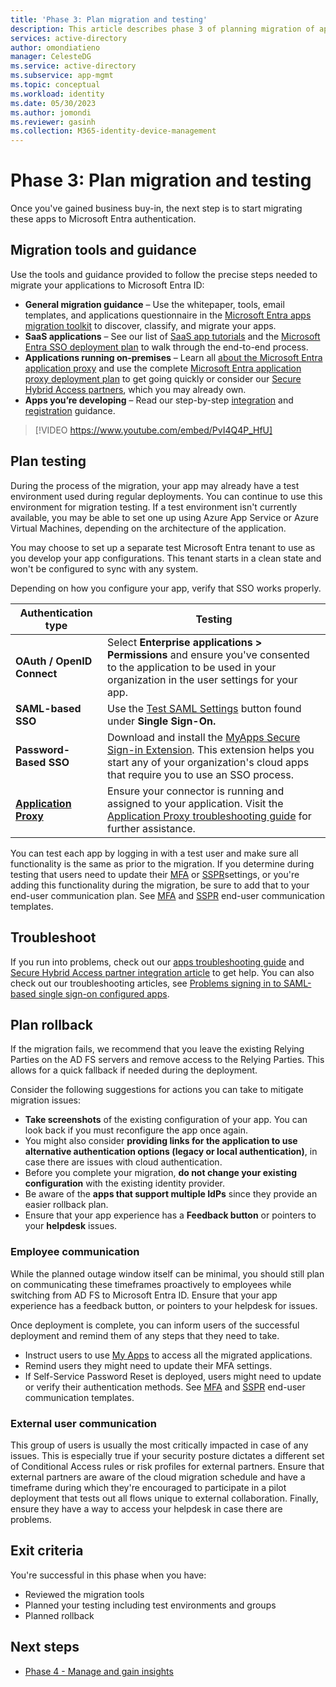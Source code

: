 ```yaml
---
title: 'Phase 3: Plan migration and testing'
description: This article describes phase 3 of planning migration of applications from AD FS to Microsoft Entra ID
services: active-directory
author: omondiatieno
manager: CelesteDG
ms.service: active-directory
ms.subservice: app-mgmt
ms.topic: conceptual
ms.workload: identity
ms.date: 05/30/2023
ms.author: jomondi
ms.reviewer: gasinh
ms.collection: M365-identity-device-management
---
```

# Phase 3: Plan migration and testing

Once you've gained business buy-in, the next step is to start migrating these apps to Microsoft Entra authentication.

## Migration tools and guidance

Use the tools and guidance provided to follow the precise steps needed to migrate your applications to Microsoft Entra ID:

- **General migration guidance** – Use the whitepaper, tools, email templates, and applications questionnaire in the [Microsoft Entra apps migration toolkit](./migration-resources.md) to discover, classify, and migrate your apps.
- **SaaS applications** – See our list of [SaaS app tutorials](../saas-apps/tutorial-list.md) and the [Microsoft Entra SSO deployment plan](plan-sso-deployment.md) to walk through the end-to-end process.
- **Applications running on-premises** – Learn all [about the Microsoft Entra application proxy](../app-proxy/application-proxy.md) and use the complete [Microsoft Entra application proxy deployment plan](https://aka.ms/AppProxyDPDownload) to get going quickly or consider our [Secure Hybrid Access partners](secure-hybrid-access.md), which you may already own.
- **Apps you’re developing** – Read our step-by-step [integration](~/identity-platform/quickstart-register-app.md) and [registration](~/identity-platform/quickstart-register-app.md) guidance.

> [!VIDEO https://www.youtube.com/embed/PvI4Q4P_HfU]

## Plan testing

During the process of the migration, your app may already have a test environment used during regular deployments. You can continue to use this environment for migration testing. If a test environment isn't currently available, you may be able to set one up using Azure App Service or Azure Virtual Machines, depending on the architecture of the application.

You may choose to set up a separate test Microsoft Entra tenant to use as you develop your app configurations. This tenant starts in a clean state and won't be configured to sync with any system.

Depending on how you configure your app, verify that SSO works properly.

| Authentication type      | Testing                                             |
| ------------------------ | --------------------------------------------------- |
| **OAuth / OpenID Connect** | Select **Enterprise applications &gt; Permissions** and ensure you've consented to the application to be used in your organization in the user settings for your app. |
| **SAML-based SSO** | Use the [Test SAML Settings](./debug-saml-sso-issues.md) button found under **Single Sign-On.** |
| **Password-Based SSO** | Download and install the [MyApps Secure Sign-in Extension](https://support.microsoft.com/account-billing/sign-in-and-start-apps-from-the-my-apps-portal-2f3b1bae-0e5a-4a86-a33e-876fbd2a4510#download-and-install-the-my-apps-secure-sign-in-extension). This extension helps you start any of your organization's cloud apps that require you to use an SSO process. |
| **[Application Proxy](../app-proxy/application-proxy.md)** | Ensure your connector is running and assigned to your application. Visit the [Application Proxy troubleshooting guide](../app-proxy/application-proxy-troubleshoot.md) for further assistance. |

You can test each app by logging in with a test user and make sure all functionality is the same as prior to the migration. If you determine during testing that users need to update their [MFA](~/identity/authentication/howto-mfa-userstates.md) or [SSPR](~/identity/authentication/tutorial-enable-sspr.md)settings, or you're adding this functionality during the migration, be sure to add that to your end-user communication plan. See [MFA](https://aka.ms/mfatemplates) and [SSPR](https://aka.ms/ssprtemplates) end-user communication templates.

## Troubleshoot

If you run into problems, check out our [apps troubleshooting guide](../app-provisioning/isv-automatic-provisioning-multi-tenant-apps.md) and [Secure Hybrid Access partner integration article](secure-hybrid-access-integrations.md) to get help. You can also check out our troubleshooting articles, see [Problems signing in to SAML-based single sign-on configured apps](/troubleshoot/azure/active-directory/troubleshoot-sign-in-saml-based-apps).

## Plan rollback

If the migration fails, we recommend that you leave the existing Relying Parties on the AD FS servers and remove access to the Relying Parties. This allows for a quick fallback if needed during the deployment.

Consider the following suggestions for actions you can take to mitigate migration issues:

- **Take screenshots** of the existing configuration of your app. You can look back if you must reconfigure the app once again.
- You might also consider **providing links for the application to use alternative authentication options (legacy or local authentication)**, in case there are issues with cloud authentication.
- Before you complete your migration, **do not change your existing configuration** with the existing identity provider.
- Be aware of the **apps that support multiple IdPs** since they provide an easier rollback plan.
- Ensure that your app experience has a **Feedback button** or pointers to your **helpdesk** issues.

### Employee communication

While the planned outage window itself can be minimal, you should still plan on communicating these timeframes proactively to employees while switching from AD FS to Microsoft Entra ID. Ensure that your app experience has a feedback button, or pointers to your helpdesk for issues.

Once deployment is complete, you can inform users of the successful deployment and remind them of any steps that they need to take.

- Instruct users to use [My Apps](https://myapps.microsoft.com) to access all the migrated applications.
- Remind users they might need to update their MFA settings.
- If Self-Service Password Reset is deployed, users might need to update or verify their authentication methods. See [MFA](https://aka.ms/mfatemplates) and [SSPR](https://aka.ms/ssprtemplates) end-user communication templates.

### External user communication

This group of users is usually the most critically impacted in case of any issues. This is especially true if your security posture dictates a different set of Conditional Access rules or risk profiles for external partners. Ensure that external partners are aware of the cloud migration schedule and have a timeframe during which they're encouraged to participate in a pilot deployment that tests out all flows unique to external collaboration. Finally, ensure they have a way to access your helpdesk in case there are problems.

## Exit criteria

You're successful in this phase when you have:

- Reviewed the migration tools
- Planned your testing including test environments and groups
- Planned rollback

## Next steps

- [Phase 4 - Manage and gain insights](migrate-adfs-plan-management-insights.md)
